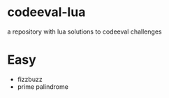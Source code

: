 # codeeval-lua
a repository with lua solutions to codeeval challenges

# Easy
- fizzbuzz
- prime palindrome
